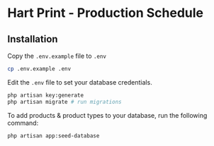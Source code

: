 # Hart Print - Production Schedule

## Installation

Copy the `.env.example` file to `.env`

```bash
cp .env.example .env
```

Edit the `.env` file to set your database credentials.

```bash
php artisan key:generate
php artisan migrate # run migrations
```

To add products & product types to your database, run the following command:

```bash
php artisan app:seed-database
```
